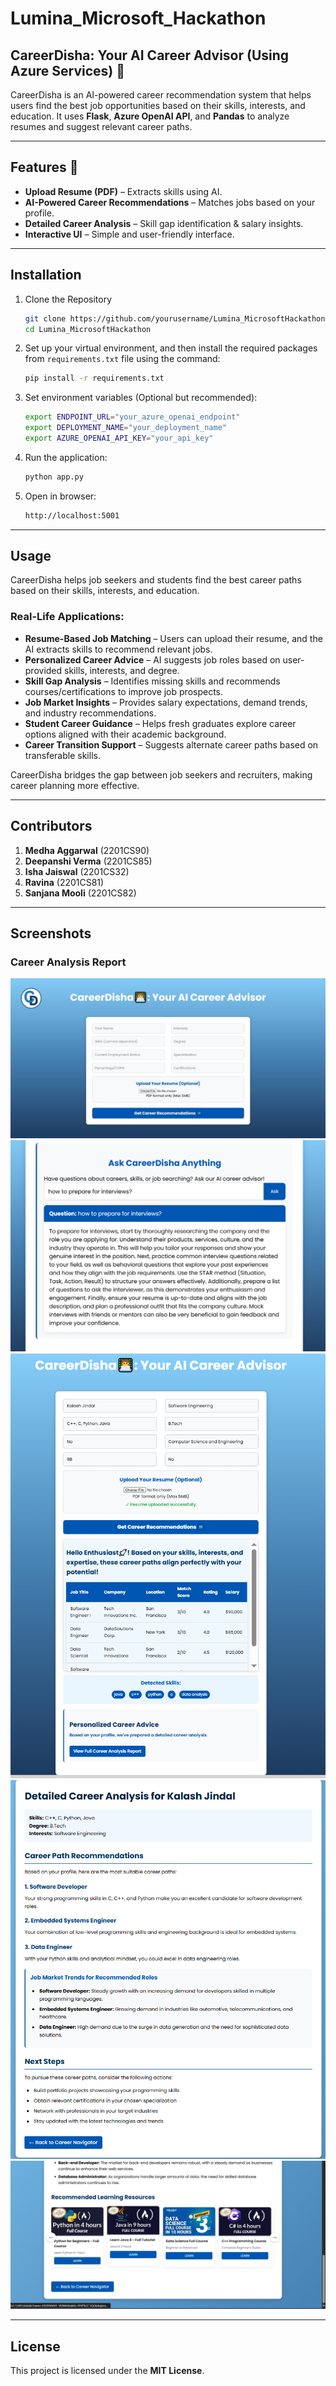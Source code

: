 # Lumina_Microsoft_Hackathon

## CareerDisha: Your AI Career Advisor (Using Azure Services) 🚀

CareerDisha is an AI-powered career recommendation system that helps users find the best job opportunities based on their skills, interests, and education. It uses **Flask**, **Azure OpenAI API**, and **Pandas** to analyze resumes and suggest relevant career paths.

---

## Features 🌟
- **Upload Resume (PDF)** – Extracts skills using AI.
- **AI-Powered Career Recommendations** – Matches jobs based on your profile.
- **Detailed Career Analysis** – Skill gap identification & salary insights.
- **Interactive UI** – Simple and user-friendly interface.

---

## Installation  
1. Clone the Repository  
    ```bash
    git clone https://github.com/yourusername/Lumina_MicrosoftHackathon.git
    cd Lumina_MicrosoftHackathon
    ```
2. Set up your virtual environment, and then install the required packages from `requirements.txt` file using the command:
    ```bash
    pip install -r requirements.txt
    ```
3. Set environment variables (Optional but recommended):
    ```bash
    export ENDPOINT_URL="your_azure_openai_endpoint"
    export DEPLOYMENT_NAME="your_deployment_name"
    export AZURE_OPENAI_API_KEY="your_api_key"
    ```
4. Run the application:
    ```bash
    python app.py
    ```
5. Open in browser:
    ```bash
    http://localhost:5001
    ```

---

## Usage  
CareerDisha helps job seekers and students find the best career paths based on their skills, interests, and education.  

### Real-Life Applications:  
- **Resume-Based Job Matching** – Users can upload their resume, and the AI extracts skills to recommend relevant jobs.  
- **Personalized Career Advice** – AI suggests job roles based on user-provided skills, interests, and degree.  
- **Skill Gap Analysis** – Identifies missing skills and recommends courses/certifications to improve job prospects.  
- **Job Market Insights** – Provides salary expectations, demand trends, and industry recommendations.  
- **Student Career Guidance** – Helps fresh graduates explore career options aligned with their academic background.  
- **Career Transition Support** – Suggests alternate career paths based on transferable skills.  

CareerDisha bridges the gap between job seekers and recruiters, making career planning more effective.  

---

## Contributors  
1) **Medha Aggarwal** (2201CS90)  
2) **Deepanshi Verma** (2201CS85)  
3) **Isha Jaiswal** (2201CS32)  
4) **Ravina** (2201CS81)  
5) **Sanjana Mooli** (2201CS82)  

---

## Screenshots  
### Career Analysis Report  
![Career Analysis](static/pic2.jpg)  
![Career Analysis](static/pic6.png)  
![Career Analysis](static/pic3.png)  
![Career Analysis](static/pic4.png)  
![Career Analysis](static/pic5.jpg)  

---

## License  
This project is licensed under the **MIT License**.

